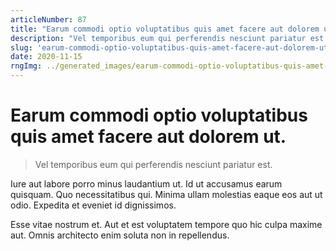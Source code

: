 ```yaml
---
articleNumber: 87
title: "Earum commodi optio voluptatibus quis amet facere aut dolorem ut."
description: "Vel temporibus eum qui perferendis nesciunt pariatur est."
slug: 'earum-commodi-optio-voluptatibus-quis-amet-facere-aut-dolorem-ut.'
date: 2020-11-15
rngImg: ../generated_images/earum-commodi-optio-voluptatibus-quis-amet-facere-aut-dolorem-ut..jpg
---
```


# Earum commodi optio voluptatibus quis amet facere aut dolorem ut.

> Vel temporibus eum qui perferendis nesciunt pariatur est.

Iure aut labore porro minus laudantium ut. Id ut accusamus earum quisquam. Quo necessitatibus qui. Minima ullam molestias eaque eos aut ut odio. Expedita et eveniet id dignissimos.
 Esse vitae nostrum et. Aut et est voluptatem tempore quo hic culpa maxime aut. Omnis architecto enim soluta non in repellendus.
